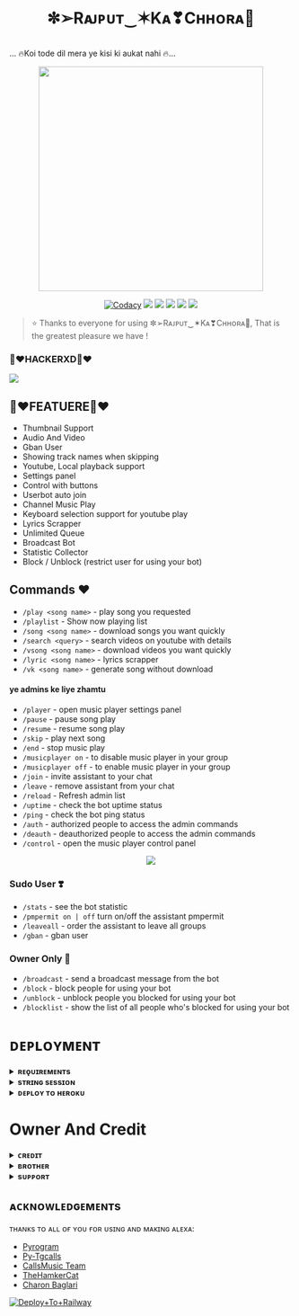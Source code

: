 <h1 align="center"><b>✼➢Rᴀᴊᴘᴜᴛ‿✶Kᴀ❣Cʜʜᴏʀᴀ👑 </b></h1>

<br> ... 🔥Koi tode dil mera ye kisi ki aukat nahi 🔥...</h4>

<p align="center"><a href="https://t.me/attiudedp"><img src="https://graph.org/file/4ece9db78eea7a851a77e.jpg" width="400"></a></p>

<p align="center">
    <a href="https://app.codacy.com/manual/TheTeamAlexa/AlexaMusic/dashboard"> <img src="https://img.shields.io/codacy/grade/4d58f2a402b54aed8a7d95f7add45a81?color=brightgreen&logo=codacy&logoColor=green&style=for-the-badge" alt="Codacy" /></a>
    <a href="https://github.com/Rajpomane/tabahibot"> <img src="https://img.shields.io/github/repo-size/Rajpomane/tabahibot?color=orange&logo=github&logoColor=green&style=for-the-badge" /></a>
    <a href="https://github.com/Rajpomane/tabahibot/commits/prince"> <img src="https://img.shields.io/github/last-commit/Rajpomane/tabahibot?color=brown&logo=github&logoColor=green&style=for-the-badge" /></a>
    <a href="https://github.com/Rajpomane/tabahibot/issues"> <img src="https://img.shields.io/github/issues/Rajpomane/tabahibot?color=blueviolet&logo=github&logoColor=green&style=for-the-badge" /></a>
    <a href="https://github.com/Rajpomane/tabahibot/network/members"> <img src="https://img.shields.io/github/forks/Rajpomane/tabahibot?color=red&logo=github&logoColor=green&style=for-the-badge" /></a>  
    <a href="https://pypi.org/project/Telethon/"> <img src="https://img.shields.io/pypi/v/telethon?color=yellow&label=telethon&logo=python&logoColor=green&style=for-the-badge" /></a>
</p>

> ⭐️ Thanks to everyone for using ✼➢Rᴀᴊᴘᴜᴛ‿✶Kᴀ❣Cʜʜᴏʀᴀ👑, That is the greatest pleasure we have !

### 💫❤️HACKERXD💫❤️

<a href="https://youtube.com/channel/UCN-THx3DrIuRlCn3vNAWexw"><img src="https://img.shields.io/badge/Join-Subscribe%20Support-blue.svg?style=for-the-badge&logo=YouTube"></a>

## 💫❤️FEATUERE💫❤️

- Thumbnail Support
- Audio And Video
- Gban User
- Showing track names when skipping
- Youtube, Local playback support
- Settings panel
- Control with buttons
- Userbot auto join
- Channel Music Play
- Keyboard selection support for youtube play
- Lyrics Scrapper
- Unlimited Queue
- Broadcast Bot
- Statistic Collector
- Block / Unblock (restrict user for using your bot)

## Commands ❤️

- `/play <song name>` - play song you requested
- `/playlist` - Show now playing list
- `/song <song name>` - download songs you want quickly
- `/search <query>` - search videos on youtube with details
- `/vsong <song name>` - download videos you want quickly
- `/lyric <song name>` - lyrics scrapper
- `/vk <song name>` - generate song without download

#### ye admins ke liye zhamtu 
- `/player` - open music player settings panel
- `/pause` - pause song play
- `/resume` - resume song play
- `/skip` - play next song
- `/end` - stop music play
- `/musicplayer on` - to disable music player in your group
- `/musicplayer off` - to enable music player in your group
- `/join` - invite assistant to your chat
- `/leave` - remove assistant from your chat
- `/reload` - Refresh admin list
- `/uptime` - check the bot uptime status
- `/ping` - check the bot ping status
- `/auth` - authorized people to access the admin commands
- `/deauth` - deauthorized people to access the admin commands
- `/control` - open the music player control panel

<p align="center">
  <img src="https://graph.org/file/68bc9a33b086d994d82c6.jpg">
</p>


### Sudo User ❣️
- `/stats` - see the bot statistic
- `/pmpermit on | off` turn on/off the assistant pmpermit
- `/leaveall` - order the assistant to leave all groups
- `/gban` - gban user


### Owner Only 🕺
- `/broadcast` - send a broadcast message from the bot
- `/block` - block people for using your bot
- `/unblock` - unblock people you blocked for using your bot
- `/blocklist` - show the list of all people who's blocked for using your bot


# ᴅᴇᴘʟᴏʏᴍᴇɴᴛ


<details>
<summary><b>ʀᴇǫᴜɪʀᴇᴍᴇɴᴛs</b></summary>
<br>
    
- [ᴘʏᴛʜᴏɴ𝟹.𝟿](https://www.python.org/downloads/release/python-390/)
- [ᴛᴇʟᴇɢʀᴀᴍ ᴀᴘɪ ᴋᴇʏ](https://docs.pyrogram.org/intro/setup#api-keys)
- [ᴛᴇʟᴇɢʀᴀᴍ ʙᴏᴛ ᴛᴏᴋᴇɴ](https://t.me/botfather)
- [ᴍᴏɴɢᴏᴅʙ URI](https://telegra.ph/How-To-get-Mongodb-URI-04-06)
- [sᴛʀɪɴɢ sᴇssɪᴏɴ](https://t.me/HACKER_XD_BOT_07_BOT)
    
</details>

<details>
<summary><b>sᴛʀɪɴɢ sᴇssɪᴏɴ</b></summary>
<br>
    
> ʏᴏᴜ'ʟʟ ɴᴇᴇᴅ ᴀ ᴀᴘɪ_ɪᴅ & ᴀᴘɪ_ʜᴀsʜ ɪɴ ᴏʀᴅᴇʀ ᴛᴏ ɢᴇɴᴇʀᴀᴛᴇ ᴘʏʀᴏɢʀᴀᴍ sᴇssɪᴏɴ. 
> ᴀʟᴡᴀʏs ʀᴇᴍᴇʙᴇʀ ᴛᴏ ᴜsᴇ ɢᴏᴏᴅ ᴀᴘɪ ᴄᴏᴍʙᴏ ᴇʟsᴇ ʏᴏᴜʀ ᴀᴄᴄᴏᴜɴᴛ ᴄᴏᴜʟᴅ ʙᴇ ᴅᴇʟᴇᴛᴇᴅ.

<h4> ɢᴇɴᴇʀᴀᴛᴇ sᴇssɪᴏɴ ᴠɪᴀ ʀᴇᴘʟ: </h4>    
<p><a href="https://replit.com/BATTERY_ABOUT_TO_DAI_ERROR/String-Session-Generator"><img src="https://img.shields.io/badge/Generate%20On%20Repl-blueviolet?style=for-the-badge&logo=appveyor" width="200""/></a></p>

<h4> ɢᴇɴᴇʀᴀᴛᴇ sᴇssɪᴏɴ ᴠɪᴀ ᴛᴇʟᴇɢʀᴀᴍ sᴛʀɪɴɢ-ɢᴇɴ ʙᴏᴛ: </h4>    
<p><a href="https://t.me/HACKER_XD_BOT_07_BOT"><img src="https://img.shields.io/badge/TG%20String%20Gen%20Bot-blueviolet?style=for-the-badge&logo=appveyor" width="200""/></a></p>
    
</details>

<details>
<summary><b>ᴅᴇᴘʟᴏʏ ᴛᴏ ʜᴇʀᴏᴋᴜ</b></summary>
<br>

> ʜᴇʀᴏᴋᴜ ʜᴀs ᴛᴡᴏ ᴠᴀʀs[ ʜᴇʀᴏᴋᴜ_ᴀᴘɪ_ᴋᴇʏ & ʜᴇʀᴏᴋᴜ_ᴀᴘᴘ_ɴᴀᴍᴇ ] ғᴏʀ ᴜᴘᴅᴀᴛᴇʀ ᴛᴏ ᴡᴏʀᴋ. 
> ʙʏ sᴇᴛᴛɪɴɢ ᴛʜᴏsᴇ ᴛᴡᴏ ᴠᴀʀs ʏᴏᴜ ᴄᴀɴ ɢᴇᴛ ʟᴏɢs ᴏғ ʏᴏᴜʀ ʜᴇʀᴏᴋᴜ ᴀᴘᴘ, sᴇᴛ ᴠᴀʀ, ᴇᴅɪᴛ ᴠᴀʀ, ᴅᴇʟᴇᴛᴇ ᴠᴀʀs , ᴄʜᴇᴄᴋ ᴅʏɴᴏ ᴜsᴀɢᴇ ᴀɴᴅ ᴜᴘᴅᴀᴛᴇ ʙᴏᴛ. 
> ᴛʜᴏsᴇ ᴛᴡᴏ ᴠᴀʀs ᴀʀᴇ ɴᴏᴛ ᴍᴀɴᴅᴀᴛᴏʀʏ, ʏᴏᴜ ᴄᴀɴ ʟᴇᴀᴠᴇ ᴛʜᴇᴍ ʙʟᴀɴᴋ ᴛᴏᴏ. 
    
<h4> ᴄʟɪᴄᴋ ᴛʜᴇ ʙᴜᴛᴛᴏɴ ʙᴇʟᴏᴡ ᴛᴏ ᴅᴇᴘʟᴏʏ ʏᴜᴋᴋɪ ᴏɴ ʜᴇʀᴏᴋᴜ</h4>    
<p><a href="https://Rajpomane.heroku.com/new?template=https%3A%2F%2Fgithub.com%2FRajpomane%2Ftabahibot"><img src="https://img.shields.io/badge/Deploy%20To%20Heroku-red?style=for-the-badge&logo=heroku" width="200"/></a></p>
    
</details>


# Owner And Credit


<details>
<summary><b>ᴄʀᴇᴅɪᴛ</b></summary>
<br>

## sᴘᴇᴄɪᴀʟ ᴄʀᴇᴅɪᴛ

- [ᴀsᴀᴅ ᴀʟɪ](https://t.me/BATTERY_ABOUT_TO_DAI_ERROR)
- [ʟᴏɢɪ ʟᴀʙ](https://github.com/LOGI-LAB)
- [ʜᴀʀsʜɪᴛ](https://t.me/HarshitSharma361)
- [Abhimanyu](https://t.me/Itz_Venom_xD)
- [ᴍᴀssoᴍ](https://t.me/Kattai_massom)
- [ʏᴜᴋᴋɪ](https://github.com/NotReallyShikhar)

</details>

<details>
<summary><b>ʙʀᴏᴛʜᴇʀ</b></summary>
<br>

- [ᴍᴜᴋᴜ](https://t.me/BATTERY_ABOUT_TO_DAI_ERROR)
- [ᴅᴇᴠɪʟ](https://t.me/HACKER_XD_BOT_07_BOT)

</details>

<details>
<summary><b>sᴜᴘᴘᴏʀᴛ</b></summary>
<br>

# ❤️ Support
<a href="https://t.me/BATTERY_ABOUT_TO_DAI_ERROR"><img src="https://img.shields.io/badge/Join-Telegram%20Channel-red.svg?logo=Telegram"></a>
<a href="https://t.me/Shayri_Music_Lovers"><img src="https://img.shields.io/badge/Join-Telegram%20Group-blue.svg?logo=telegram"></a>
<a href="https://t.me/Give_Me_Heart"><img src="https://img.shields.io/badge/Give-Me%20Heart-blue.svg?logo=telegram"></a>
<a href="https://t.me/attiudedp"><img src="https://img.shields.io/badge/Give-Me%20Heart-blue.svg?logo=telegram"></a>

</details>


## ᴀᴄᴋɴᴏᴡʟᴇᴅɢᴇᴍᴇɴᴛs

ᴛʜᴀɴᴋs ᴛᴏ ᴀʟʟ ᴏғ ʏᴏᴜ ғᴏʀ ᴜsɪɴɢ ᴀɴᴅ ᴍᴀᴋɪɴɢ ᴀʟᴇxᴀ:

- [Pyrogram](https://github.com/pyrogram/pyrogram)
- [Py-Tgcalls](https://github.com/pytgcalls/pytgcalls)
- [CallsMusic Team](https://github.com/Callsmusic)
- [TheHamkerCat](https://github.com/TheHamkerCat)
- [Charon Baglari](https://github.com/XCBv021)








[![Deploy+To+Railway](https://railway.app/button.svg)](https://railway.app/new/template?template=https://github.com/Rajpomane/tabahibot/✼➢Rᴀᴊᴘᴜᴛ‿✶Kᴀ❣Cʜʜᴏʀᴀ👑&envs=STRING_SESSION,BOT_TOKEN,MUSIC_BOT_NAME,API_ID,API_HASH,OWNER_ID,DURATION_LIMIT,AUTO_LEAVING_ASSISTANT,MONGO_DB_URI,START_IMG_URL,PING_IMG_URL,OWNER_ID,UPSTREAM_BRANCH,UPSTREAM_REPO,LOG_GROUP_ID,SUPPORT_CHANNEL,SUPPORT_GROUP,GIT_TOKEN)
